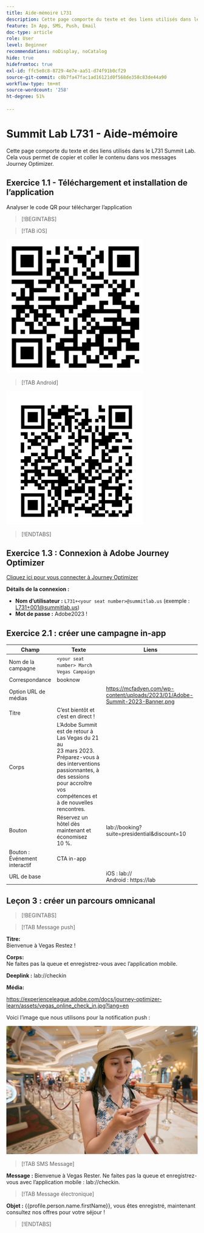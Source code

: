 ```yaml
---
title: Aide-mémoire L731
description: Cette page comporte du texte et des liens utilisés dans le L731 Summit Lab.
feature: In App, SMS, Push, Email
doc-type: article
role: User
level: Beginner
recommendations: noDisplay, noCatalog
hide: true
hidefromtoc: true
exl-id: ffc5e8c8-8729-4e7e-aa51-d74f91b0cf29
source-git-commit: c0b7fa47fac1ad16121d0f568de358c83de44a90
workflow-type: tm+mt
source-wordcount: '258'
ht-degree: 51%

---
```


# Summit Lab L731 - Aide-mémoire

Cette page comporte du texte et des liens utilisés dans le L731 Summit Lab. Cela vous permet de copier et coller le contenu dans vos messages Journey Optimizer.

## Exercice 1.1 - Téléchargement et installation de l’application

Analyser le code QR pour télécharger l’application

>[!BEGINTABS]

>[!TAB iOS]

![Code QR pour iOS](/help/assets/lab731-ios-qr-code.png)

>[!TAB Android]

![Code QR pour Android](/help/assets/lab731-android-qr-code.png)

>[!ENDTABS]

## Exercice 1.3 : Connexion à Adobe Journey Optimizer

[Cliquez ici pour vous connecter à Journey Optimizer](https://experience.adobe.com/#/@techmarketingdemos/sname:summit-2023-ajo-lab/journey-optimizer/home)

**Détails de la connexion :**

* **Nom d’utilisateur :** `L731+<your seat number>@summitlab.us` (exemple : L731+001@summitlab.us)
* **Mot de passe :** Adobe2023 !


## Exercice 2.1 : créer une campagne in-app

| Champ | Texte | Liens |
|----|----|----|
| Nom de la campagne | `<your seat number> March Vegas Campaign` |  |
| Correspondance | booknow |  |
| Option URL de médias |  | https://mcfadyen.com/wp-content/uploads/2023/01/Adobe-Summit-2023-Banner.png |
| Titre | C’est bientôt et c’est en direct ! |  |
| Corps | L’Adobe Summit est de retour à Las Vegas du 21 au 23 mars 2023. Préparez-vous à des interventions passionnantes, à des sessions pour accroître vos compétences et à de nouvelles rencontres. |  |
| Bouton | Réservez un hôtel dès maintenant et économisez 10 %. | lab://booking?suite=presidential&amp;discount=10 |
| Bouton : Événement interactif | CTA in-app |  |
| URL de base |  | iOS : lab:// <br>Android : https://lab |


## Leçon 3 : créer un parcours omnicanal

>[!BEGINTABS]

>[!TAB Message push]

**Titre:**\
Bienvenue à Vegas Restez !

**Corps:**\
Ne faites pas la queue et enregistrez-vous avec l’application mobile.

**Deeplink :** lab://checkin

**Média:**

https://experienceleague.adobe.com/docs/journey-optimizer-learn/assets/vegas_online_check_in.jpg?lang=en


Voici l’image que nous utilisons pour la notification push :

![Enregistrement en ligne](/help/assets/vegas_online_check_in.jpg)

>[!TAB SMS Message]

**Message :**
Bienvenue à Vegas Rester. Ne faites pas la queue et enregistrez-vous avec l’application mobile : lab://checkin.

>[!TAB Message électronique]

**Objet :**
{{profile.person.name.firstName}}, vous êtes enregistré, maintenant consultez nos offres pour votre séjour !

>[!ENDTABS]